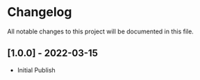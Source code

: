 # Changelog

All notable changes to this project will be documented in this file.

## [1.0.0] - 2022-03-15
- Initial Publish
